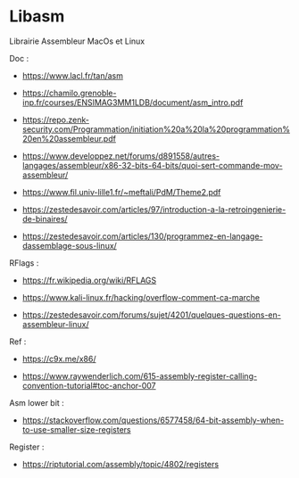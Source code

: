 # Libasm
Librairie Assembleur MacOs et Linux

Doc :

- https://www.lacl.fr/tan/asm

- https://chamilo.grenoble-inp.fr/courses/ENSIMAG3MM1LDB/document/asm_intro.pdf

- https://repo.zenk-security.com/Programmation/initiation%20a%20la%20programmation%20en%20assembleur.pdf

- https://www.developpez.net/forums/d891558/autres-langages/assembleur/x86-32-bits-64-bits/quoi-sert-commande-mov-assembleur/

- https://www.fil.univ-lille1.fr/~meftali/PdM/Theme2.pdf

- https://zestedesavoir.com/articles/97/introduction-a-la-retroingenierie-de-binaires/

- https://zestedesavoir.com/articles/130/programmez-en-langage-dassemblage-sous-linux/

RFlags :
- https://fr.wikipedia.org/wiki/RFLAGS

- https://www.kali-linux.fr/hacking/overflow-comment-ca-marche

- https://zestedesavoir.com/forums/sujet/4201/quelques-questions-en-assembleur-linux/

Ref :
- https://c9x.me/x86/

- https://www.raywenderlich.com/615-assembly-register-calling-convention-tutorial#toc-anchor-007

Asm lower bit :
- https://stackoverflow.com/questions/6577458/64-bit-assembly-when-to-use-smaller-size-registers

Register :
- https://riptutorial.com/assembly/topic/4802/registers
